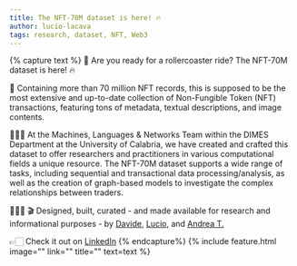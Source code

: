 ```yaml
---
title: The NFT-70M dataset is here! 🔥
author: lucio-lacava
tags: research, dataset, NFT, Web3
---
```


{% capture text %}
🚨 Are you ready for a rollercoaster ride? The NFT-70M dataset is here! 🔥

🤯 Containing more than 70 million NFT records, this is supposed to be the most extensive and up-to-date collection of Non-Fungible Token (NFT) transactions, featuring tons of metadata, textual descriptions, and image contents.

👨🏻‍🎨 At the Machines, Languages & Networks Team within the DIMES Department at the University of Calabria, we have created and crafted this dataset to offer researchers and practitioners in various computational fields a unique resource. The NFT-70M dataset supports a wide range of tasks, including sequential and transactional data processing/analysis, as well as the creation of graph-based models to investigate the complex relationships between traders.

👨🏻‍💻 🎬 Designed, built, curated - and made available for research and informational purposes - by [Davide](/members/davide-costa.html), [Lucio](/members/lucio-lacava.html), and [Andrea T.](/members/andrea-tagarelli.html)

👉🏻 Check it out on [LinkedIn](https://www.linkedin.com/posts/andrea-tagarelli_mlnteam-unicalnft-70mtransactions-datasets-activity-7114911796406161410-B9vm?utm_source=share&utm_medium=member_desktop)
{% endcapture%}
{% include feature.html image="" link="" title="" text=text %}
